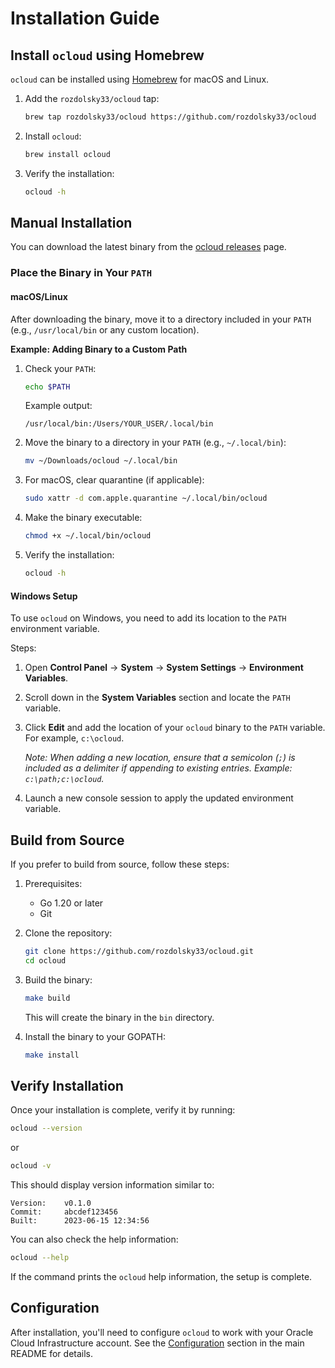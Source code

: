 # Installation Guide

## Install `ocloud` using Homebrew

`ocloud` can be installed using [Homebrew](https://brew.sh) for macOS and Linux.

1. Add the `rozdolsky33/ocloud` tap:
   ```bash
   brew tap rozdolsky33/ocloud https://github.com/rozdolsky33/ocloud
   ```

2. Install `ocloud`:
   ```bash
   brew install ocloud
   ```

3. Verify the installation:
   ```bash
   ocloud -h
   ```

## Manual Installation

You can download the latest binary from the [ocloud releases](https://github.com/rozdolsky33/ocloud/releases) page.

### Place the Binary in Your `PATH`

#### macOS/Linux

After downloading the binary, move it to a directory included in your `PATH` (e.g., `/usr/local/bin` or any custom location).

**Example: Adding Binary to a Custom Path**

1. Check your `PATH`:
   ```bash
   echo $PATH
   ```
   Example output:
   ```
   /usr/local/bin:/Users/YOUR_USER/.local/bin
   ```

2. Move the binary to a directory in your `PATH` (e.g., `~/.local/bin`):
   ```bash
   mv ~/Downloads/ocloud ~/.local/bin
   ```

3. For macOS, clear quarantine (if applicable):
   ```bash
   sudo xattr -d com.apple.quarantine ~/.local/bin/ocloud
   ```

4. Make the binary executable:
   ```bash
   chmod +x ~/.local/bin/ocloud
   ```

5. Verify the installation:
   ```bash
   ocloud -h
   ```

#### Windows Setup

To use `ocloud` on Windows, you need to add its location to the `PATH` environment variable.

Steps:

1. Open **Control Panel** → **System** → **System Settings** → **Environment Variables**.
2. Scroll down in the **System Variables** section and locate the `PATH` variable.
3. Click **Edit** and add the location of your `ocloud` binary to the `PATH` variable. For example, `c:\ocloud`.

   *Note: When adding a new location, ensure that a semicolon (`;`) is included as a delimiter if appending to existing entries. Example: `c:\path;c:\ocloud`.*

4. Launch a new console session to apply the updated environment variable.

## Build from Source

If you prefer to build from source, follow these steps:

1. Prerequisites:
   - Go 1.20 or later
   - Git

2. Clone the repository:
   ```bash
   git clone https://github.com/rozdolsky33/ocloud.git
   cd ocloud
   ```

3. Build the binary:
   ```bash
   make build
   ```
   This will create the binary in the `bin` directory.

4. Install the binary to your GOPATH:
   ```bash
   make install
   ```

## Verify Installation

Once your installation is complete, verify it by running:

```bash
ocloud --version
```

or

```bash
ocloud -v
```

This should display version information similar to:
```
Version:    v0.1.0
Commit:     abcdef123456
Built:      2023-06-15 12:34:56
```

You can also check the help information:

```bash
ocloud --help
```

If the command prints the `ocloud` help information, the setup is complete.

## Configuration

After installation, you'll need to configure `ocloud` to work with your Oracle Cloud Infrastructure account. See the [Configuration](../README.md#configuration) section in the main README for details.